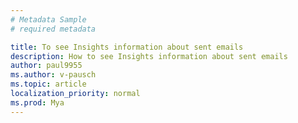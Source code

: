 ```yaml
---
# Metadata Sample
# required metadata

title: To see Insights information about sent emails
description: How to see Insights information about sent emails 
author: paul9955
ms.author: v-pausch
ms.topic: article
localization_priority: normal 
ms.prod: Mya
---
```

